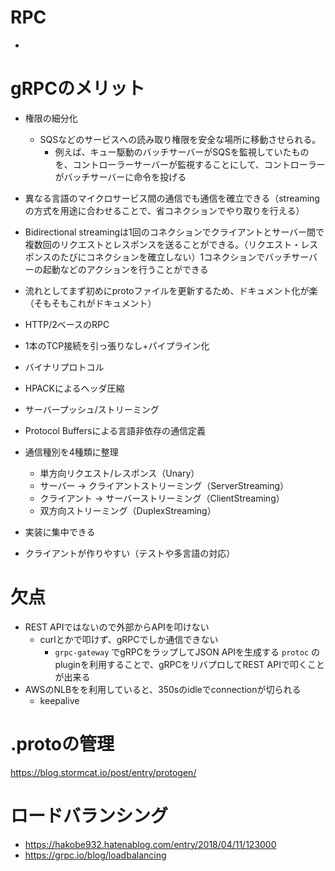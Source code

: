 # RPC

-


# gRPCのメリット

- 権限の細分化
  - SQSなどのサービスへの読み取り権限を安全な場所に移動させられる。
    - 例えば、キュー駆動のバッチサーバーがSQSを監視していたものを、コントローラーサーバーが監視することにして、コントローラーがバッチサーバーに命令を投げる
- 異なる言語のマイクロサービス間の通信でも通信を確立できる（streamingの方式を用途に合わせることで、省コネクションでやり取りを行える）
- Bidirectional streamingは1回のコネクションでクライアントとサーバー間で複数回のリクエストとレスポンスを送ることができる。（リクエスト・レスポンスのたびにコネクションを確立しない）1コネクションでバッチサーバーの起動などのアクションを行うことができる

- 流れとしてまず初めにprotoファイルを更新するため、ドキュメント化が楽（そもそもこれがドキュメント）



- HTTP/2ベースのRPC
- 1本のTCP接続を引っ張りなし+パイプライン化
- バイナリプロトコル
- HPACKによるヘッダ圧縮
- サーバープッシュ/ストリーミング
- Protocol Buffersによる言語非依存の通信定義
- 通信種別を4種類に整理
  - 単方向リクエスト/レスポンス（Unary）
  - サーバー -> クライアントストリーミング（ServerStreaming）
  - クライアント -> サーバーストリーミング（ClientStreaming）
  - 双方向ストリーミング（DuplexStreaming）

- 実装に集中できる
- クライアントが作りやすい（テストや多言語の対応）

# 欠点

- REST APIではないので外部からAPIを叩けない
  - curlとかで叩けず、gRPCでしか通信できない
    - `grpc-gateway` でgRPCをラップしてJSON APIを生成する `protoc` のpluginを利用することで、gRPCをリバプロしてREST APIで叩くことが出来る
- AWSのNLBをを利用していると、350sのidleでconnectionが切られる
  - keepalive

# .protoの管理

https://blog.stormcat.io/post/entry/protogen/


# ロードバランシング

- https://hakobe932.hatenablog.com/entry/2018/04/11/123000
- https://grpc.io/blog/loadbalancing
